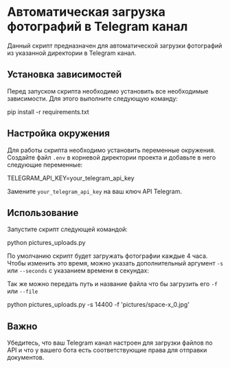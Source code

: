 # Автоматическая загрузка фотографий в Telegram канал

Данный скрипт предназначен для автоматической загрузки фотографий из указанной директории в Telegram канал.

## Установка зависимостей

Перед запуском скрипта необходимо установить все необходимые зависимости. Для этого выполните следующую команду:

pip install -r requirements.txt


## Настройка окружения

Для работы скрипта необходимо установить переменные окружения. Создайте файл `.env` в корневой директории проекта и добавьте в него следующие переменные:

TELEGRAM_API_KEY=your_telegram_api_key

Замените `your_telegram_api_key` на ваш ключ API Telegram.

## Использование

Запустите скрипт следующей командой:

python pictures_uploads.py

По умолчанию скрипт будет загружать фотографии каждые 4 часа. Чтобы изменить это время, можно указать дополнительный аргумент `-s` или `--seconds` с указанием времени в секундах:

Так же можно передать путь и название файла что бы загрузить его `-f` или `--file`

python pictures_uploads.py -s 14400 -f 'pictures/space-x_0.jpg'


## Важно

Убедитесь, что ваш Telegram канал настроен для загрузки файлов по API и что у вашего бота есть соответствующие права для отправки документов.


